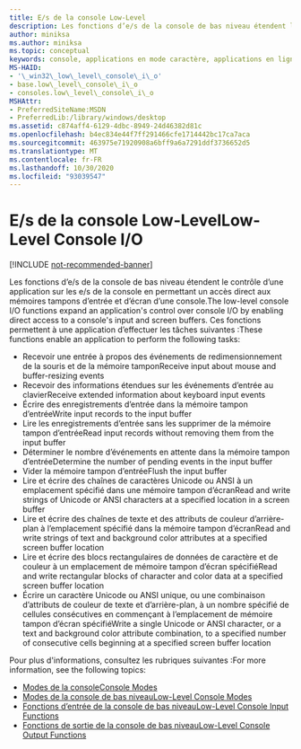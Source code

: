 ```yaml
---
title: E/s de la console Low-Level
description: Les fonctions d’e/s de la console de bas niveau étendent le contrôle d’une application sur les e/s de la console en permettant un accès direct aux mémoires tampons d’entrée et d’écran d’une console.
author: miniksa
ms.author: miniksa
ms.topic: conceptual
keywords: console, applications en mode caractère, applications en ligne de commande, applications de terminal, API console
MS-HAID:
- '\_win32\_low\_level\_console\_i\_o'
- base.low\_level\_console\_i\_o
- consoles.low\_level\_console\_i\_o
MSHAttr:
- PreferredSiteName:MSDN
- PreferredLib:/library/windows/desktop
ms.assetid: c874aff4-6129-4dbc-8949-24d46382d81c
ms.openlocfilehash: b4ec834e44f7ff291466cfe1714442bc17ca7aca
ms.sourcegitcommit: 463975e71920908a6bff9a6a7291ddf3736652d5
ms.translationtype: MT
ms.contentlocale: fr-FR
ms.lasthandoff: 10/30/2020
ms.locfileid: "93039547"
---
```

# <a name="low-level-console-io"></a><span data-ttu-id="0dab8-104">E/s de la console Low-Level</span><span class="sxs-lookup"><span data-stu-id="0dab8-104">Low-Level Console I/O</span></span>

[!INCLUDE [not-recommended-banner](./includes/not-recommended-banner.md)]

<span data-ttu-id="0dab8-105">Les fonctions d’e/s de la console de bas niveau étendent le contrôle d’une application sur les e/s de la console en permettant un accès direct aux mémoires tampons d’entrée et d’écran d’une console.</span><span class="sxs-lookup"><span data-stu-id="0dab8-105">The low-level console I/O functions expand an application's control over console I/O by enabling direct access to a console's input and screen buffers.</span></span> <span data-ttu-id="0dab8-106">Ces fonctions permettent à une application d’effectuer les tâches suivantes :</span><span class="sxs-lookup"><span data-stu-id="0dab8-106">These functions enable an application to perform the following tasks:</span></span>

- <span data-ttu-id="0dab8-107">Recevoir une entrée à propos des événements de redimensionnement de la souris et de la mémoire tampon</span><span class="sxs-lookup"><span data-stu-id="0dab8-107">Receive input about mouse and buffer-resizing events</span></span>
- <span data-ttu-id="0dab8-108">Recevoir des informations étendues sur les événements d’entrée au clavier</span><span class="sxs-lookup"><span data-stu-id="0dab8-108">Receive extended information about keyboard input events</span></span>
- <span data-ttu-id="0dab8-109">Écrire des enregistrements d’entrée dans la mémoire tampon d’entrée</span><span class="sxs-lookup"><span data-stu-id="0dab8-109">Write input records to the input buffer</span></span>
- <span data-ttu-id="0dab8-110">Lire les enregistrements d’entrée sans les supprimer de la mémoire tampon d’entrée</span><span class="sxs-lookup"><span data-stu-id="0dab8-110">Read input records without removing them from the input buffer</span></span>
- <span data-ttu-id="0dab8-111">Déterminer le nombre d’événements en attente dans la mémoire tampon d’entrée</span><span class="sxs-lookup"><span data-stu-id="0dab8-111">Determine the number of pending events in the input buffer</span></span>
- <span data-ttu-id="0dab8-112">Vider la mémoire tampon d’entrée</span><span class="sxs-lookup"><span data-stu-id="0dab8-112">Flush the input buffer</span></span>
- <span data-ttu-id="0dab8-113">Lire et écrire des chaînes de caractères Unicode ou ANSI à un emplacement spécifié dans une mémoire tampon d’écran</span><span class="sxs-lookup"><span data-stu-id="0dab8-113">Read and write strings of Unicode or ANSI characters at a specified location in a screen buffer</span></span>
- <span data-ttu-id="0dab8-114">Lire et écrire des chaînes de texte et des attributs de couleur d’arrière-plan à l’emplacement spécifié dans la mémoire tampon d’écran</span><span class="sxs-lookup"><span data-stu-id="0dab8-114">Read and write strings of text and background color attributes at a specified screen buffer location</span></span>
- <span data-ttu-id="0dab8-115">Lire et écrire des blocs rectangulaires de données de caractère et de couleur à un emplacement de mémoire tampon d’écran spécifié</span><span class="sxs-lookup"><span data-stu-id="0dab8-115">Read and write rectangular blocks of character and color data at a specified screen buffer location</span></span>
- <span data-ttu-id="0dab8-116">Écrire un caractère Unicode ou ANSI unique, ou une combinaison d’attributs de couleur de texte et d’arrière-plan, à un nombre spécifié de cellules consécutives en commençant à l’emplacement de mémoire tampon d’écran spécifié</span><span class="sxs-lookup"><span data-stu-id="0dab8-116">Write a single Unicode or ANSI character, or a text and background color attribute combination, to a specified number of consecutive cells beginning at a specified screen buffer location</span></span>

<span data-ttu-id="0dab8-117">Pour plus d'informations, consultez les rubriques suivantes :</span><span class="sxs-lookup"><span data-stu-id="0dab8-117">For more information, see the following topics:</span></span>

- [<span data-ttu-id="0dab8-118">Modes de la console</span><span class="sxs-lookup"><span data-stu-id="0dab8-118">Console Modes</span></span>](console-modes.md)
- [<span data-ttu-id="0dab8-119">Modes de la console de bas niveau</span><span class="sxs-lookup"><span data-stu-id="0dab8-119">Low-Level Console Modes</span></span>](low-level-console-modes.md)
- [<span data-ttu-id="0dab8-120">Fonctions d’entrée de la console de bas niveau</span><span class="sxs-lookup"><span data-stu-id="0dab8-120">Low-Level Console Input Functions</span></span>](low-level-console-input-functions.md)
- [<span data-ttu-id="0dab8-121">Fonctions de sortie de la console de bas niveau</span><span class="sxs-lookup"><span data-stu-id="0dab8-121">Low-Level Console Output Functions</span></span>](low-level-console-output-functions.md)
